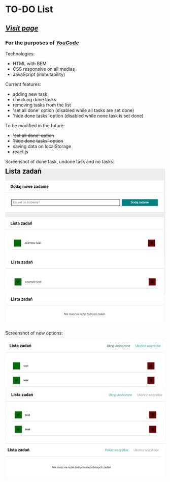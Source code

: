 # TO-DO List

## *[Visit page](https://damdlani.github.io/to-doList/)*
### For the purposes of *[YouCode](https://youcode.pl/zostawiam-email/)*

Technologies:
- HTML with BEM 
- CSS responsive on all medias
- JavaScript (immutability)

Current features: 
- adding new task
- checking done tasks
- removing tasks from the list
- 'set all done' option (disabled while all tasks are set done)
- 'hide done tasks' option (disabled while none task is set done)

To be modified in the future: 
- ~~'set all done' option~~
- ~~'hide done tasks' option~~
- saving data on localStorage
- react.js


Screenshot of done task, undone task and no tasks:

![example screenshot](/images/pageSS.png)

Screenshot of new options:

![example screenshot](/images/pageSS2.png)